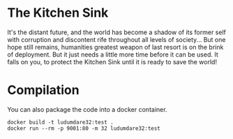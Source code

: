 # The Kitchen Sink

It's the distant future, and the world has become a shadow of its former self with corruption and discontent rife throughout all levels of society...
But one hope still remains, humanities greatest weapon of last resort is on the brink of deployment. But it just needs a little more time before it can be used. It falls on you, to protect the Kitchen Sink until it is ready to save the world!

# Compilation

You can also package the code into a docker container.

```
docker build -t ludumdare32:test .
docker run --rm -p 9001:80 -m 32 ludumdare32:test
```
